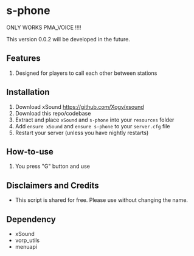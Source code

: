 # s-phone

ONLY WORKS PMA_VOICE !!!!

This version 0.0.2 will be developed in the future.

## Features
1. Designed for players to call each other between stations

## Installation
1. Download xSound https://github.com/Xogy/xsound
2. Download this repo/codebase
3. Extract and place `xSound` and `s-phone` into your `resources` folder
4. Add `ensure xSound` and `ensure s-phone` to your `server.cfg` file
5. Restart your server (unless you have nightly restarts)

## How-to-use
1. You press "G" button and use 

## Disclaimers and Credits
- This script is shared for free. Please use without changing the name.

 ## Dependency
 - xSound
 - vorp_utils
 - menuapi

